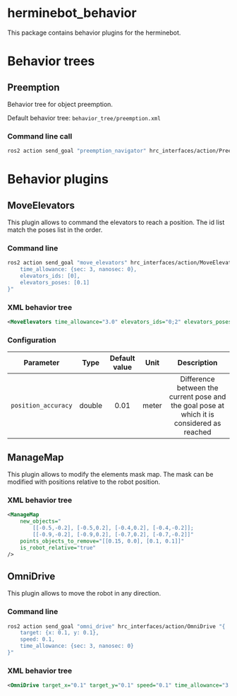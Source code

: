 # herminebot_behavior

This package contains behavior plugins for the herminebot.

# Behavior trees

## Preemption

Behavior tree for object preemption.

Default behavior tree: `behavior_tree/preemption.xml`

### Command line call

```bash
ros2 action send_goal "preemption_navigator" hrc_interfaces/action/Preempt '{}'
```

# Behavior plugins

## MoveElevators

This plugin allows to command the elevators to reach a position. The id list match the poses list in the order.

### Command line

```bash
ros2 action send_goal "move_elevators" hrc_interfaces/action/MoveElevators "{
    time_allowance: {sec: 3, nanosec: 0}, 
    elevators_ids: [0],
    elevators_poses: [0.1]
}"
```

### XML behavior tree

```xml
<MoveElevators time_allowance="3.0" elevators_ids="0;2" elevators_poses="0.1;9"/>
```

### Configuration

|      Parameter      |  Type  | Default value | Unit  |                                        Description                                         |
|:-------------------:|:------:|:-------------:|:-----:|:------------------------------------------------------------------------------------------:|
| `position_accuracy` | double |     0.01      | meter | Difference between the current pose and the goal pose at which it is considered as reached |

## ManageMap

This plugin allows to modify the elements mask map. The mask can be modified with positions relative to the robot position.

### XML behavior tree

```xml
<ManageMap 
    new_objects="
        [[-0.5,-0.2], [-0.5,0.2], [-0.4,0.2], [-0.4,-0.2]];
        [[-0.9,-0.2], [-0.9,0.2], [-0.7,0.2], [-0.7,-0.2]]"
    points_objects_to_remove="[[0.15, 0.0], [0.1, 0.1]]"
    is_robot_relative="true"
/>
```

## OmniDrive

This plugin allows to move the robot in any direction.

### Command line

```bash
ros2 action send_goal "omni_drive" hrc_interfaces/action/OmniDrive "{
    target: {x: 0.1, y: 0.1},
    speed: 0.1,
    time_allowance: {sec: 3, nanosec: 0}
}"
```

### XML behavior tree

```xml
<OmniDrive target_x="0.1" target_y="0.1" speed="0.1" time_allowance="3.0"/>
```
